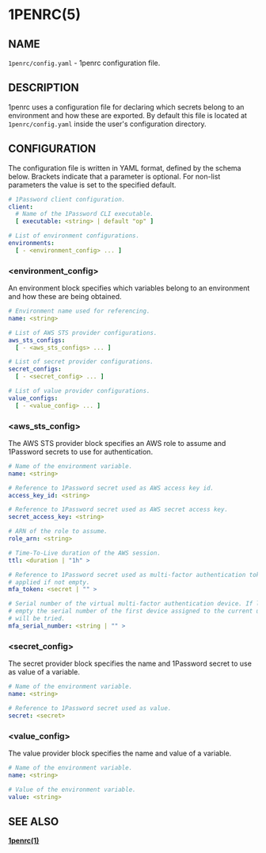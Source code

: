 # 1PENRC(5)

## NAME

`1penrc/config.yaml` - 1penrc configuration file.

## DESCRIPTION

1penrc uses a configuration file for declaring which secrets belong to an environment and how these are exported.
By default this file is located at `1penrc/config.yaml` inside the user's configuration directory.

## CONFIGURATION

The configuration file is written in YAML format, defined by the schema below.
Brackets indicate that a parameter is optional.
For non-list parameters the value is set to the specified default.

```yaml
# 1Password client configuration.
client:
  # Name of the 1Password CLI executable.
  [ executable: <string> | default "op" ]

# List of environment configurations.
environments:
  [ - <environment_config> ... ]
```

### <environment_config>

An environment block specifies which variables belong to an environment
and how these are being obtained.

```yaml
# Environment name used for referencing.
name: <string>

# List of AWS STS provider configurations.
aws_sts_configs:
  [ - <aws_sts_configs> ... ]

# List of secret provider configurations.
secret_configs: 
  [ - <secret_config> ... ]

# List of value provider configurations.
value_configs: 
  [ - <value_config> ... ]
```

### <aws_sts_config>

The AWS STS provider block specifies an AWS role to assume
and 1Password secrets to use for authentication.

```yaml
# Name of the environment variable.
name: <string>

# Reference to 1Password secret used as AWS access key id.
access_key_id: <string>

# Reference to 1Password secret used as AWS secret access key.
secret_access_key: <string>

# ARN of the role to assume.
role_arn: <string>

# Time-To-Live duration of the AWS session. 
ttl: <duration | "1h" >

# Reference to 1Password secret used as multi-factor authentication token. Only
# applied if not empty.
mfa_token: <secret | "" >

# Serial number of the virtual multi-factor authentication device. If left
# empty the serial number of the first device assigned to the current user
# will be tried.
mfa_serial_number: <string | "" >
```

### <secret_config>

The secret provider block specifies the name
and 1Password secret to use as value of a variable.

```yaml
# Name of the environment variable.
name: <string>

# Reference to 1Password secret used as value.
secret: <secret>
```

### <value_config>

The value provider block specifies the name and value of a variable.

```yaml
# Name of the environment variable.
name: <string>

# Value of the environment variable.
value: <string>
```

## SEE ALSO

[**1penrc(1)**](./1penrc.1.md)

